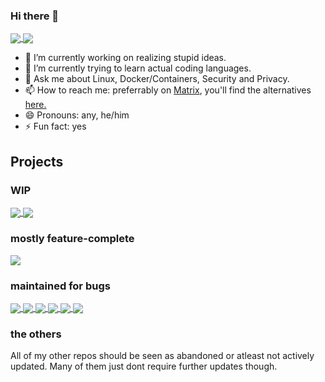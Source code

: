 ### Hi there 👋
<a href="https://github.com/byReqz">
  <img align="center" src="https://github-readme-stats.vercel.app/api?username=byreqz&count_private=true&show_icons=true&theme=radical&include_all_commits=true" />
</a>
<a href="https://github.com/byReqz">
  <img align="center" src="https://github-readme-stats.vercel.app/api/top-langs/?username=byreqz&count_private=true&show_icons=true&theme=radical&layout=compact&langs_count=10" />
</a>

- 🔭 I’m currently working on realizing stupid ideas.
- 🌱 I’m currently trying to learn actual coding languages.
- 💬 Ask me about Linux, Docker/Containers, Security and Privacy.
- 📫 How to reach me: preferrably on <a href="https://matrix.to/#/@nxsu:nils.lol">Matrix</a>, you'll find the alternatives <a href="https://nils.lol">here.</a>
- 😄 Pronouns: any, he/him
- ⚡ Fun fact: yes

## Projects
### WIP
<a href="https://github.com/byReqz/go-etcher">
  <img align="center" src="https://github-readme-stats.vercel.app/api/pin/?username=byreqz&repo=go-etcher&show_icons=true&theme=radical&show_owner=true" />
</a>
<a href="https://github.com/byReqz/pt">
  <img align="center" src="https://github-readme-stats.vercel.app/api/pin/?username=byreqz&repo=pt&show_icons=true&theme=radical&show_owner=true" />
</a>



### mostly feature-complete
<a href="https://github.com/byReqz/probehost2">
  <img align="center" src="https://github-readme-stats.vercel.app/api/pin/?username=byreqz&repo=probehost2&show_icons=true&theme=radical&show_owner=true" />
</a>

### maintained for bugs
<a href="https://github.com/byReqz/gotty-docker">
  <img align="center" src="https://github-readme-stats.vercel.app/api/pin/?username=byreqz&repo=gotty-docker&show_icons=true&theme=radical&show_owner=true" />
</a>
<a href="https://github.com/byReqz/ssh-chat-docker">
  <img align="center" src="https://github-readme-stats.vercel.app/api/pin/?username=byreqz&repo=ssh-chat-docker&show_icons=true&theme=radical&show_owner=true" />
</a>
<a href="https://github.com/byReqz/conn">
  <img align="center" src="https://github-readme-stats.vercel.app/api/pin/?username=byreqz&repo=conn&show_icons=true&theme=radical&show_owner=true" />
</a>
<a href="https://github.com/byReqz/netset">
  <img align="center" src="https://github-readme-stats.vercel.app/api/pin/?username=byreqz&repo=netset&show_icons=true&theme=radical&show_owner=true" />
</a>
<a href="https://github.com/byReqz/stocheck">
  <img align="center" src="https://github-readme-stats.vercel.app/api/pin/?username=byreqz&repo=stocheck&show_icons=true&theme=radical&show_owner=true" />
</a>
<a href="https://github.com/byReqz/status">
  <img align="center" src="https://github-readme-stats.vercel.app/api/pin/?username=byreqz&repo=status&show_icons=true&theme=radical&show_owner=true" />
</a>

### the others
All of my other repos should be seen as abandoned or atleast not actively updated. Many of them just dont require further updates though.
<!--
**byReqz/byReqz** is a ✨ _special_ ✨ repository because its `README.md` (this file) appears on your GitHub profile.

Here are some ideas to get you started:

- 🔭 I’m currently working on ...
- 🌱 I’m currently learning ...
- 👯 I’m looking to collaborate on ...
- 🤔 I’m looking for help with ...
- 💬 Ask me about ...
- 📫 How to reach me: ...
- 😄 Pronouns: ...
- ⚡ Fun fact: ...
-->


